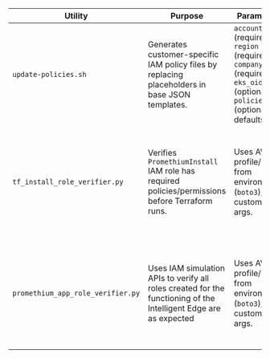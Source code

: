 | **Utility**                       | **Purpose**                                                                                   | **Parameters**                                                                                                                                             | **Runtime**                                                                                          | **Usage**                                                                                                    |
|-----------------------------------|-----------------------------------------------------------------------------------------------|-------------------------------------------------------------------------------------------------------------------------------------------------------------|------------------------------------------------------------------------------------------------------|--------------------------------------------------------------------------------------------------------------|
| `update-policies.sh`              | Generates customer-specific IAM policy files by replacing placeholders in base JSON templates. | `account_id` (required), `region` (required), `company_name` (required), `eks_oidc_id` (optional), `policies_dir` (optional, defaults to `.`)               | Any machine with a POSIX shell with bash, sed, find. It does not need AWS credentials to run, since it only does string replacement in JSON files. Creates policy files from templates for customer details | `./update-policies.sh account_id=123456789012 region=us-east-1 company_name=AcmeCorp eks_oidc_id=EXAMPLEDOCID` |
| `tf_install_role_verifier.py`     | Verifies `PromethiumInstall` IAM role has required policies/permissions before Terraform runs.| Uses AWS profile/region from environment (`boto3`), no custom CLI args.                                                                                    | Run on a machine with AWS access via AWS_PROFILE or an instance with IAM access. Specific access needed are `iam:GetRole`, `iam:ListAttachedRolePolicies`, `iam:ListRolePolicies`, `iam:GetRolePolicy`, `iam:GetPolicy`, `iam:GetPolicyVersion` and `iam:SimulatePrincipalPolicy` | `python3 tf_install_role_verifier.py`                                                                          |
| `promethium_app_role_verifier.py` | Uses IAM simulation APIs to verify all roles created for the functioning of the Intelligent Edge are as expected | Uses AWS profile/region from environment (`boto3`), no custom CLI args.                                                                                    | Run on a machine with AWS access via AWS_PROFILE or an instance with IAM access. Specific access needed are `iam:GetRole`, `iam:ListAttachedRolePolicies`, `iam:ListRolePolicies`, `iam:GetRolePolicy`, `iam:GetPolicy`, `iam:GetPolicyVersion` and `iam:SimulatePrincipalPolicy` | `python3 promethium_app_role_verifier.py`                                                                     |
